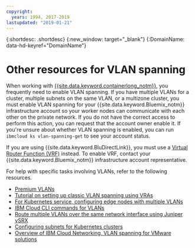```yaml
---
copyright:
  years: 1994, 2017-2019
lastupdated: "2019-01-21"
---
```

{:shortdesc: .shortdesc}
{:new_window: target="_blank"}
{:DomainName: data-hd-keyref="DomainName"}

# Other resources for VLAN spanning

When working with [{{site.data.keyword.containerlong_notm}}](https://{DomainName}/docs/containers/container_index.html), you frequently need to enable VLAN spanning. If you have multiple VLANs for a cluster, multiple subnets on the same VLAN, or a multizone cluster, you must enable VLAN spanning for your {{site.data.keyword.Bluemix_notm}} infrastructure account so your worker nodes can communicate with each other on the private network. If you do not have the correct access to perform this action, you can request that the account owner enable it. If you're unsure about whether VLAN spanning is enabled, you can run `ibmcloud ks vlan-spanning-get` to see your account status.

If you are using {{site.data.keyword.BluDirectLink}}, you must use a [Virtual Router Function (VRF)](https://{DomainName}/docs/infrastructure/direct-link/subnet-configuration.html#more-about-using-vrf) instead. To enable VRF, contact your {{site.data.keyword.Bluemix_notm}} infrastructure account representative.

For help with specific tasks involving VLANs, refer to the following resources. 

* [Premium VLANs](https://www.ibm.com/blogs/bluemix/2018/12/introducing-premium-vlans-are-you-compute-first-or-network-first/)
* [Tutorial on setting up classic VLAN spanning using VRAs](https://{DomainName}/docs/tutorials/vlan-spanning.html#vlan-spanning)
* [For Kubernetes service, configuring edge nodes with multiple VLANs](https://{DomainName}/docs/containers/cs_loadbalancer.html#edge_nodes_multiple_vlans)
* [IBM Cloud CLI commands for VLANs](https://{DomainName}/docs/cli/reference/ibmcloud/cli_vlan.html)
* [Route multiple VLANs over the same network interface using Juniper vSRX](https://{DomainName}/docs/infrastructure/vsrx/manage-vlans.html#route-multiple-vlans-over-the-same-network-interface)
* [Configuring subnets for Kubernetes clusters](https://{DomainName}/docs/containers/cs_subnets.html#vlans)
* [Overview of IBM Cloud Networking, VLAN spanning for VMware solutions](https://{DomainName}/docs/services/vmwaresolutions/archiref/vcsnsxt/vcsnsxt-overview-ic4vnetwork.html#vlan-spanning)
